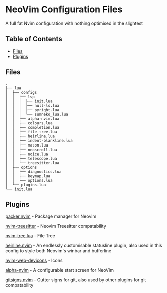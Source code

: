 # NeoVim Configuration Files

A full fat Nvim configuration with nothing optimised in the slightest

## Table of Contents

* [Files](#files)
* [Plugins](#plugins)

## Files

```
.
├── lua
│  ├── configs
│  │  ├── lsp
│  │  │  ├── init.lua
│  │  │  ├── null-ls.lua
│  │  │  ├── pyright.lua
│  │  │  └── sumneko_lua.lua
│  │  ├── alpha-nvim.lua
│  │  ├── colours.lua
│  │  ├── completion.lua
│  │  ├── file-tree.lua
│  │  ├── heirline.lua
│  │  ├── indent-blankline.lua
│  │  ├── mason.lua
│  │  ├── neoscroll.lua
│  │  ├── noice.lua
│  │  ├── telescope.lua
│  │  └── treesitter.lua
│  ├── options
│  │  ├── diagnostics.lua
│  │  ├── keymap.lua
│  │  └── options.lua
│  └── plugins.lua
└── init.lua
```

## Plugins

[packer.nvim](https://github.com/wbthomason/packer.nvim) - Package manager for Neovim

[nvim-treesitter](https://github.com/nvim-treesitter/nvim-treesitter) - Neovim Treesitter compatability

[nvim-tree.lua](https://github.com/kyazdani42/nvim-tree.lua) - File Tree

[heirline.nvim](https://github.com/rebelot/heirline.nvim) - An endlessly customisable statusline plugin, also used in this config to style both Neovim's winbar and bufferline

[nvim-web-devicons](https://github.com/kyazdani42/nvim-web-devicons) - Icons

[alpha-nvim](https://github.com/goolord/alpha-nvim) - A configurable start screen for NeoVim

[gitsigns.nvim](https://github.com/lewis6991/gitsigns.nvim) - Gutter signs for git, also used by other plugins for git compatability


